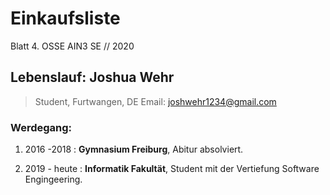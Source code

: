 # Einkaufsliste
Blatt 4. OSSE AIN3 SE // 2020

## Lebenslauf: Joshua Wehr

>Student, Furtwangen, DE
>Email: joshwehr1234@gmail.com
### Werdegang:

1. 2016 -2018
: **Gymnasium Freiburg**, Abitur absolviert.

2. 2019 - heute
: **Informatik Fakultät**, Student mit der Vertiefung Software Engingeering.


